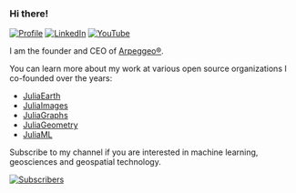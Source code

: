 ### Hi there!

[![Profile](https://img.shields.io/badge/Website-purple.svg?style=for-the-badge&logo=google-chrome&logoColor=white)](https://juliohm.github.io)
[![LinkedIn](https://img.shields.io/badge/LinkedIn-blue.svg?style=for-the-badge&logo=linkedin)](https://www.linkedin.com/in/j%C3%BAlio-hoffimann-834936116)
[![YouTube](https://img.shields.io/badge/YouTube-red.svg?style=for-the-badge&logo=youtube)](https://www.youtube.com/channel/UCiOnsyYAZM-voi5diu8lN9w)


I am the founder and CEO of [Arpeggeo®](https://arpeggeo.tech).

You can learn more about my work at various open source organizations I co-founded over the years:

- [JuliaEarth](https://github.com/JuliaEarth)
- [JuliaImages](https://github.com/JuliaImages)
- [JuliaGraphs](https://github.com/JuliaGraphs)
- [JuliaGeometry](https://github.com/JuliaGeometry)
- [JuliaML](https://github.com/JuliaML)

Subscribe to my channel if you are interested in machine learning, geosciences and geospatial technology.

[![Subscribers](https://img.shields.io/youtube/channel/subscribers/UCiOnsyYAZM-voi5diu8lN9w?style=social)](https://www.youtube.com/channel/UCiOnsyYAZM-voi5diu8lN9w)
